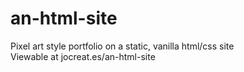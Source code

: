 # an-html-site
Pixel art style portfolio on a static, vanilla html/css site\
Viewable at jocreat.es/an-html-site
